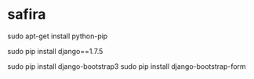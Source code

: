 # safira
sudo apt-get install python-pip

sudo pip install django==1.7.5

sudo pip install django-bootstrap3
sudo pip install django-bootstrap-form
